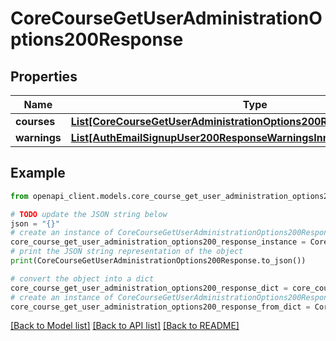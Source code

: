 # CoreCourseGetUserAdministrationOptions200Response


## Properties

Name | Type | Description | Notes
------------ | ------------- | ------------- | -------------
**courses** | [**List[CoreCourseGetUserAdministrationOptions200ResponseCoursesInner]**](CoreCourseGetUserAdministrationOptions200ResponseCoursesInner.md) |  | 
**warnings** | [**List[AuthEmailSignupUser200ResponseWarningsInner]**](AuthEmailSignupUser200ResponseWarningsInner.md) |  | [optional] 

## Example

```python
from openapi_client.models.core_course_get_user_administration_options200_response import CoreCourseGetUserAdministrationOptions200Response

# TODO update the JSON string below
json = "{}"
# create an instance of CoreCourseGetUserAdministrationOptions200Response from a JSON string
core_course_get_user_administration_options200_response_instance = CoreCourseGetUserAdministrationOptions200Response.from_json(json)
# print the JSON string representation of the object
print(CoreCourseGetUserAdministrationOptions200Response.to_json())

# convert the object into a dict
core_course_get_user_administration_options200_response_dict = core_course_get_user_administration_options200_response_instance.to_dict()
# create an instance of CoreCourseGetUserAdministrationOptions200Response from a dict
core_course_get_user_administration_options200_response_from_dict = CoreCourseGetUserAdministrationOptions200Response.from_dict(core_course_get_user_administration_options200_response_dict)
```
[[Back to Model list]](../README.md#documentation-for-models) [[Back to API list]](../README.md#documentation-for-api-endpoints) [[Back to README]](../README.md)


